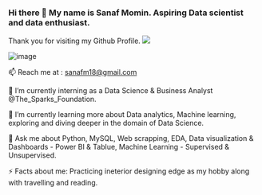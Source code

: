 ### Hi there 👋 My name is Sanaf Momin. Aspiring Data scientist and data enthusiast.

Thank you for visiting my Github Profile.
![](https://komarev.com/ghpvc/?username=Sanaf09&color=brightgreen&style=plastic&label=Profile+Views)

![image]({https://img.shields.io/badge/LinkedIn-0077B5?username=http://www.linkedin.com/in/sanafm18?style=for-the-badge&logo=linkedin&logoColor=white})

📫 Reach me at : sanafm18@gmail.com

🔭 I’m currently interning as a Data Science & Business Analyst @The_Sparks_Foundation.

🌱 I’m currently learning more about Data analytics, Machine learning, exploring and diving deeper in the domain of Data Science.

💬 Ask me about Python, MySQL, Web scrapping, EDA, Data visualization & Dashboards - Power BI & Tablue, Machine Learning - Supervised & Unsupervised.

⚡ Facts about me: Practicing ineterior designing edge as my hobby along with travelling and reading. 
